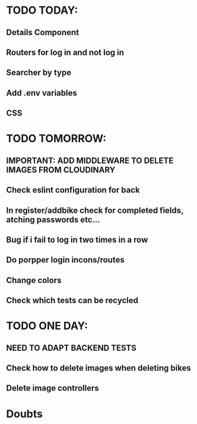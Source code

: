 # TODO TODAY:
## Details Component

## Routers for log in and not log in

## Searcher by type 

## Add .env variables 

## CSS


# TODO TOMORROW:

## IMPORTANT: ADD MIDDLEWARE TO DELETE IMAGES FROM CLOUDINARY


## Check eslint configuration for back 

## In register/addbike check for completed fields, atching passwords etc...

## Bug if i fail to log in two times in a row

## Do porpper login incons/routes


## Change colors

## Check which tests can be recycled

# TODO ONE DAY:

## NEED TO ADAPT BACKEND TESTS

## Check how to delete images when deleting bikes

## Delete image controllers
# Doubts
